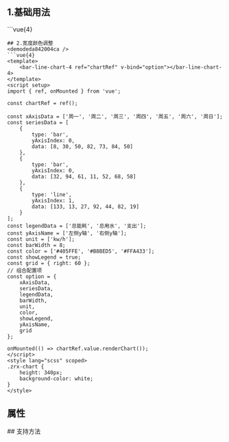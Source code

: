 ## 1.基础用法
<demob1951c8cb320 />
```vue{4}
<template>
    <bar-line-chart-4 ref="chartRef" v-bind="option"></bar-line-chart-4>
</template>
<script setup>
import { ref, onMounted } from 'vue';

const chartRef = ref();

const xAxisData = ['周一', '周二', '周三', '周四', '周五', '周六', '周日'];
const seriesData = [
    {
        type: 'bar',
        data: [8, 30, 50, 82, 73, 84, 50]
    }
];
const color = ['#405FFE'];
const legendData = ['总能耗', '能耗照明', '节约能耗', '同环比'];
const yAxisName = '用量';
const unit = ['kw/h', '度', '千焦耳'];
// 组合配置项
const option = {
    xAxisData,
    seriesData,
    legendData,
    yAxisName,
    unit
};

onMounted(() => chartRef.value.renderChart());
</script>
<style lang="scss" scoped>
.zrx-chart {
    height: 340px;
    background-color: white;
}
</style>

```
## 2.宽度颜色调整
<demodeda842004ca />
```vue{4}
<template>
    <bar-line-chart-4 ref="chartRef" v-bind="option"></bar-line-chart-4>
</template>
<script setup>
import { ref, onMounted } from 'vue';

const chartRef = ref();

const xAxisData = ['周一', '周二', '周三', '周四', '周五', '周六', '周日'];
const seriesData = [
    {
        type: 'bar',
        yAxisIndex: 0,
        data: [8, 30, 50, 82, 73, 84, 50]
    },
    {
        type: 'bar',
        yAxisIndex: 0,
        data: [32, 94, 61, 11, 52, 68, 58]
    },
    {
        type: 'line',
        yAxisIndex: 1,
        data: [133, 13, 27, 92, 44, 82, 19]
    }
];
const legendData = ['总能耗', '总用水', '支出'];
const yAxisName = ['左侧y轴', '右侧y轴'];
const unit = ['kw/h'];
const barWidth = 8;
const color = ['#405FFE', '#B8BED5', '#FFA433'];
const showLegend = true;
const grid = { right: 60 };
// 组合配置项
const option = {
    xAxisData,
    seriesData,
    legendData,
    barWidth,
    unit,
    color,
    showLegend,
    yAxisName,
    grid
};

onMounted(() => chartRef.value.renderChart());
</script>
<style lang="scss" scoped>
.zrx-chart {
    height: 340px;
    background-color: white;
}
</style>

```
## 属性
<demo3f2a43a6de88 />
## 支持方法
<demo1aaebc3ddec2 />
<script setup>
import demob1951c8cb320 from '../../document/barLineChart4/1.基础用法.vue'
import demodeda842004ca from '../../document/barLineChart4/2.宽度颜色调整.vue'
import demo3f2a43a6de88 from '../../document/barLineChart4/属性.vue'
import demo1aaebc3ddec2 from '../../document/barLineChart4/支持方法.vue'
</script>